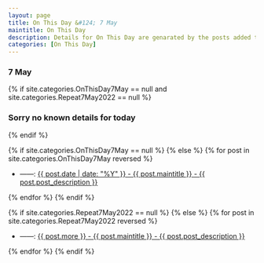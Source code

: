```yaml
---
layout: page
title: On This Day &#124; 7 May
maintitle: On This Day
description: Details for On This Day are genarated by the posts added to the website so the content is subject to changes/updates over time.
categories: [On This Day]
---
```


<h3>7 May</h3>

{% if site.categories.OnThisDay7May == null and site.categories.Repeat7May2022 == null %}
  <h3>Sorry no known details for today</h3>
{% endif %}

{% if site.categories.OnThisDay7May == null %}
{% else %}
{% for post in site.categories.OnThisDay7May reversed %}
<ul>
<li> ——: <a href="{{ post.url }}">{{ post.date | date: "%Y" }} - {{ post.maintitle }} - {{ post.post_description }}</a></li>
</ul>
{% endfor %}
{% endif %}

{% if site.categories.Repeat7May2022 == null %}
{% else %}
{% for post in site.categories.Repeat7May2022 reversed %}
<ul>
<li> ——: <a href="{{ post.url }}">{{ post.more }} - {{ post.maintitle }} - {{ post.post_description }}</a></li>
</ul>
{% endfor %}
{% endif %}
